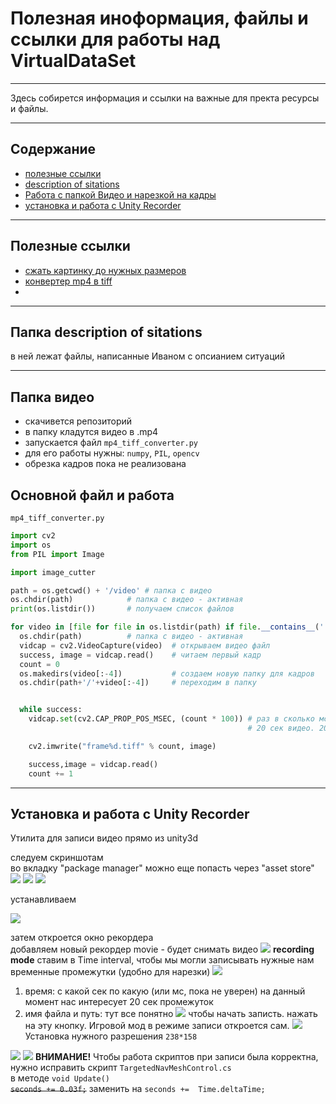 # Полезная иноформация, файлы и ссылки для работы над VirtualDataSet
___
Здесь собирется информация и ссылки на важные для пректа ресурсы и файлы.

____

## Содержание
* [полезные ссылки](#links)
* [description of sitations](#descr)
* [Работа с папкой Видео и нарезкой на кадры](#mp4_conv)
* [установка и работа с Unity Recorder](#un_rec)
___
## <a name="links"></a> Полезные ссылки
* [сжать картинку до нужных размеров](https://www.imgonline.com.ua/resize-image.php) 
* [конвертер mp4 в tiff](https://www.converter365.com/video-converter/mp4/mp4-to-tiff)
* 
____
## <a name="descr"></a> Папка description of sitations 
в ней лежат файлы, написанные Иваном с опсианием ситуаций
___
## <a name="mp4_conv"></a> Папка видео
* скачивется репозиторий
* в папку кладутся видео в .mp4
* запускается файл `mp4_tiff_converter.py`
* для его работы нужны: `numpy`, `PIL`, `opencv`
* обрезка кадров пока не реализована


## Основной файл и работа 
`mp4_tiff_converter.py`

```python
import cv2
import os
from PIL import Image

import image_cutter

path = os.getcwd() + '/video' # папка с видео
os.chdir(path)            # папка с видео - активная
print(os.listdir())       # получаем список файлов

for video in [file for file in os.listdir(path) if file.__contains__('.mp4')]:  # бежим по всем файлам с .mp4
  os.chdir(path)          # папка с видео - активная
  vidcap = cv2.VideoCapture(video)  # открываем видео файл
  success, image = vidcap.read()    # читаем первый кадр
  count = 0
  os.makedirs(video[:-4])           # создаем новую папку для кадров
  os.chdir(path+'/'+video[:-4])     # переходим в папку


  while success:
    vidcap.set(cv2.CAP_PROP_POS_MSEC, (count * 100)) # раз в сколько мс берем кадр.
                                                     # 20 сек видео. 200 кадров, тогда кадр берется раз в 100 мс

    cv2.imwrite("frame%d.tiff" % count, image)

    success,image = vidcap.read()
    count += 1

```

___
## <a name="un_rec"></a> Установка и работа с Unity Recorder
Утилита для записи видео прямо из unity3d
  
  следуем скриншотам  
  во вкладку "package manager" можно еще попасть через "asset store"
![](video_recorder_scrs/vr_1.png)
![](video_recorder_scrs/vr_2.png)
![](video_recorder_scrs/vr_3.png)

устанавливаем 

![](video_recorder_scrs/vr_4.png)

затем откроется окно рекордера  
добавляем новый рекордер movie - будет снимать видео 
![](video_recorder_scrs/vr_5.png)
**recording mode** ставим в Time interval, чтобы мы могли записывать нужные нам временные промежутки (удобно для нарезки)
![](video_recorder_scrs/vr_6.png)
1) время: с какой сек по какую (или мс, пока не уверен) на данный момент нас интересует 20 сек промежуток
2) имя файла и путь: тут все понятно
![](video_recorder_scrs/vr_7.png)
чтобы начать записть. нажать на эту кнопку. Игровой мод в режиме записи откроется сам.
![](video_recorder_scrs/vr_8.png)    
Установка нужного разрешения `238*158`  

![](video_recorder_scrs/vr_9.png) 
![](video_recorder_scrs/vr_10.png) 
**ВНИМАНИЕ!** Чтобы работа скриптов при записи была корректна, нужно исправить скрипт `TargetedNavMeshControl.cs`  
в методе `void Update()`  
~~`seconds += 0.03f;`~~ заменить на `seconds +=  Time.deltaTime;`